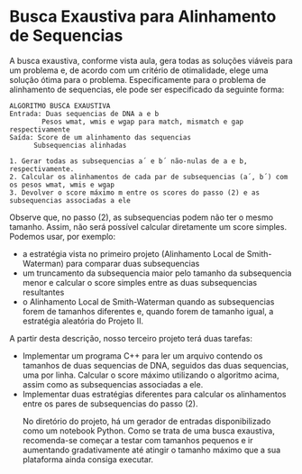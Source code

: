 # Busca Exaustiva para Alinhamento de Sequencias

A busca exaustiva, conforme vista aula, gera todas as soluções viáveis para um problema e, de acordo com um critério de otimalidade, elege uma
solução ótima para o problema. Especificamente para o problema de alinhamento de sequencias, ele pode ser especificado da seguinte forma:


    ALGORITMO BUSCA EXAUSTIVA
    Entrada: Duas sequencias de DNA a e b
            Pesos wmat, wmis e wgap para match, mismatch e gap respectivamente
    Saída: Score de um alinhamento das sequencias
          Subsequencias alinhadas

    1. Gerar todas as subsequencias a´ e b´ não-nulas de a e b, respectivamente.
    2. Calcular os alinhamentos de cada par de subsequencias (a´, b´) com os pesos wmat, wmis e wgap
    3. Devolver o score máximo m entre os scores do passo (2) e as subsequencias associadas a ele


Observe que, no passo (2), as subsequencias podem não ter o mesmo tamanho. Assim, não será possível calcular diretamente um score simples. Podemos usar, por exemplo:

<ul>
         <li> a estratégia vista no primeiro projeto (Alinhamento Local de Smith-Waterman) para comparar duas subsequencias
         <li> um truncamento da subsequencia maior pelo tamanho da subsequencia menor e calcular o score simples entre as duas subsequencias resultantes
         <li> o Alinhamento Local de Smith-Waterman quando as subsequencias forem de tamanhos diferentes e, quando forem de tamanho igual, a estratégia aleatória do Projeto II.
                  </ul> 


A partir desta descrição, nosso terceiro projeto terá duas tarefas:

<ul>
  <li> Implementar um programa C++ para ler um arquivo contendo os tamanhos de duas sequencias de DNA, seguidos das duas sequencias, uma por linha. Calcular o score máximo utilizando o algoritmo acima, assim como as subsequencias associadas a ele. 
  <li> Implementar duas estratégias diferentes para calcular os alinhamentos entre os pares de subsequencias do passo (2).

No diretório do projeto, há um gerador de entradas disponibilizado como um notebook Python. Como se trata de uma busca exaustiva, recomenda-se começar a testar com tamanhos pequenos e 
    ir aumentando gradativamente até atingir o tamanho máximo que a sua plataforma ainda consiga executar. 
